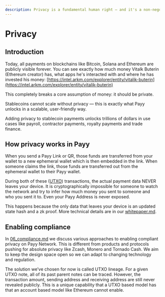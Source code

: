 ```yaml
---
description: Privacy is a fundamental human right — and it's a non-negotiable for payments.
---
```


# Privacy

## Introduction

Today, all payments on blockchains like Bitcoin, Solana and Ethereum are publicly visible forever. You can see exactly how much money Vitalk Buterin (Ethereum creator) has, what apps he's interacted with and where he has invested his money: [https://intel.arkm.com/explorer/entity/vitalik-buterin](https://intel.arkm.com/explorer/entity/vitalik-buterin)

This completely breaks a core assumption of money: it should be private.

Stablecoins cannot scale without privacy — this is exactly what Payy unlocks in a scalable, user-friendly way.

Adding privacy to stablecoin payments unlocks trillions of dollars in use cases like payroll, contractor payments, royalty payments and trade finance.

## How privacy works in Payy

When you send a Payy Link or QR, those funds are transferred from your wallet to a new ephemeral wallet which is then embedded in the link. When someone claims the link, those funds are transferred out from the ephemeral wallet to their Payy wallet.

During both of these ([UTXO](../payy-network/05_utxo.md)) transactions, the actual payment data NEVER leaves your device. It is cryptographically impossible for someone to watch the network and try to infer how much money you sent to someone and who you sent it to. Even your Payy Address is never exposed.

This happens because the only data that leaves your device is an updated state hash and a zk proof. More technical details are in our [whitepaper.md](../payy-network/whitepaper.md "mention").

## Enabling compliance

In [06\_compliance.md](../payy-network/06_compliance.md "mention") we discuss various approaches to enabling compliant privacy on Payy Network. This is different from products and protocols pushing for absolute privacy like Zcash, Monero and Tornado Cash. We aim to keep the design space open so we can adapt to changing technology and regulation.

The solution we’ve chosen for now is called UTXO lineage. For a given UTXO note, all of its past parent notes can be traced. However, the transaction amount, sending address and receiving address are still never revealed publicly. This is a unique capability that a UTXO based model has that an account based model like Ethereum cannot enable.

